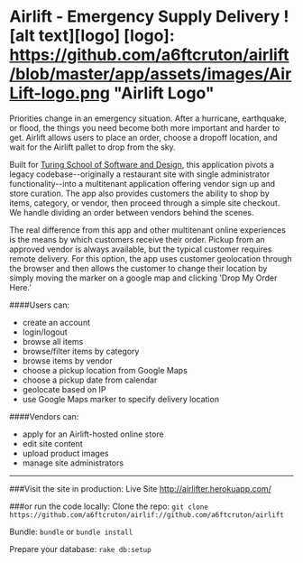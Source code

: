 Airlift - Emergency Supply Delivery 
![alt text][logo]
[logo]: https://github.com/a6ftcruton/airlift/blob/master/app/assets/images/AirLift-logo.png "Airlift Logo"
===========
Priorities change in an emergency situation. After a hurricane, earthquake, or flood, the things you need become both more important and harder to get.  Airlift allows users to place an order, choose a dropoff location, and wait for the Airlift pallet to drop from the sky.

 Built for [Turing School of Software and Design](https://turing.io), this application pivots a legacy codebase--originally a restaurant site with single administrator functionality--into a multitenant application offering vendor sign up and store curation. The app also provides customers the ability to shop by items, category, or vendor, then proceed through a simple site checkout. We handle dividing an order between vendors behind the scenes.

The real difference from this app and other multitenant online experiences is the means by which customers receive their order. Pickup from an approved vendor is always available, but the typical customer requires remote delivery. For this option, the app uses customer geolocation through the browser and then allows the customer to change their location by simply moving the marker on a google map and clicking 'Drop My Order Here.' 

####Users can:
* create an account
* login/logout 
* browse all items
* browse/filter items by category
* browse items by vendor
* choose a pickup location from Google Maps 
* choose a pickup date from calendar
* geolocate based on IP
* use Google Maps marker to specify delivery location

####Vendors can:
* apply for an Airlift-hosted online store  
* edit site content
* upload product images
* manage site administrators

______

###Visit the site in production:
Live Site http://airlifter.herokuapp.com/

###or run the code locally:
Clone the repo:
`git clone https://github.com/a6ftcruton/airlif://github.com/a6ftcruton/airlift`

Bundle: 
`bundle` or `bundle install`

Prepare your database:
`rake db:setup`


